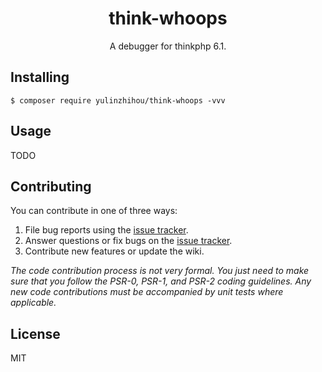 <h1 align="center"> think-whoops </h1>

<p align="center"> A debugger for thinkphp 6.1.</p>


## Installing

```shell
$ composer require yulinzhihou/think-whoops -vvv
```

## Usage

TODO

## Contributing

You can contribute in one of three ways:

1. File bug reports using the [issue tracker](https://github.com/yulinzhihou/think-whoops/issues).
2. Answer questions or fix bugs on the [issue tracker](https://github.com/yulinzhihou/think-whoops/issues).
3. Contribute new features or update the wiki.

_The code contribution process is not very formal. You just need to make sure that you follow the PSR-0, PSR-1, and PSR-2 coding guidelines. Any new code contributions must be accompanied by unit tests where applicable._

## License

MIT